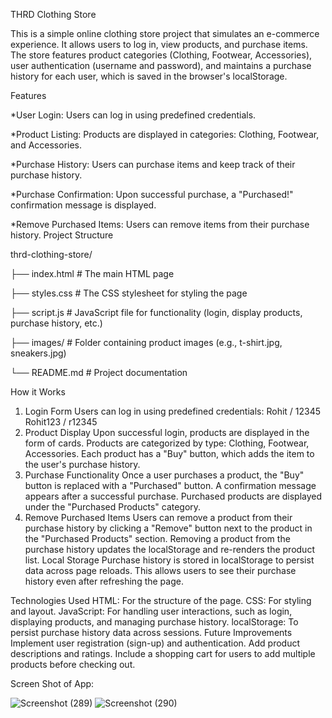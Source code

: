THRD Clothing Store

This is a simple online clothing store project that simulates an e-commerce experience. It allows users to log in, view products, and purchase items. The store features product categories (Clothing, Footwear, Accessories), user authentication (username and password), and maintains a purchase history for each user, which is saved in the browser's localStorage.

Features

*User Login: Users can log in using predefined credentials.

*Product Listing: Products are displayed in categories: Clothing, Footwear, and Accessories.

*Purchase History: Users can purchase items and keep track of their purchase history.

*Purchase Confirmation: Upon successful purchase, a "Purchased!" confirmation message is displayed.

*Remove Purchased Items: Users can remove items from their purchase history.
Project Structure

thrd-clothing-store/


├── index.html         # The main HTML page

├── styles.css         # The CSS stylesheet for styling the page

├── script.js          # JavaScript file for functionality (login, display products, purchase history, etc.)

├── images/            # Folder containing product images (e.g., t-shirt.jpg, sneakers.jpg)

└── README.md          # Project documentation

How it Works
1. Login Form
Users can log in using predefined credentials:
Rohit / 12345
Rohit123 / r12345
2. Product Display
Upon successful login, products are displayed in the form of cards.
Products are categorized by type: Clothing, Footwear, Accessories.
Each product has a "Buy" button, which adds the item to the user's purchase history.
3. Purchase Functionality
Once a user purchases a product, the "Buy" button is replaced with a "Purchased" button.
A confirmation message appears after a successful purchase.
Purchased products are displayed under the "Purchased Products" category.
4. Remove Purchased Items
Users can remove a product from their purchase history by clicking a "Remove" button next to the product in the "Purchased Products" section.
Removing a product from the purchase history updates the localStorage and re-renders the product list.
Local Storage
Purchase history is stored in localStorage to persist data across page reloads. This allows users to see their purchase history even after refreshing the page.

Technologies Used
HTML: For the structure of the page.
CSS: For styling and layout.
JavaScript: For handling user interactions, such as login, displaying products, and managing purchase history.
localStorage: To persist purchase history data across sessions.
Future Improvements
Implement user registration (sign-up) and authentication.
Add product descriptions and ratings.
Include a shopping cart for users to add multiple products before checking out.

Screen Shot of App:

![Screenshot (289)](https://github.com/user-attachments/assets/97ac6d75-fcd3-4fa3-bb93-c6c36c9e02ec)
![Screenshot (290)](https://github.com/user-attachments/assets/4942427e-2e0e-4d5a-9e6b-110efa3eb5ad)



